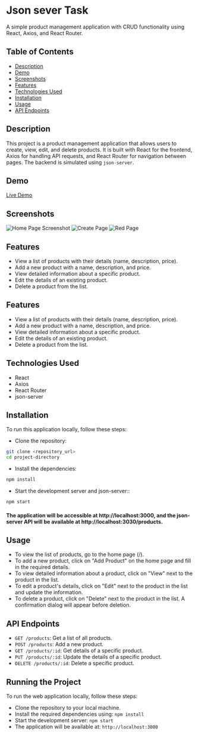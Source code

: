 # Json sever Task

A simple product management application with CRUD functionality using React, Axios, and React Router.

## Table of Contents

- [Description](#description)
- [Demo](#demo)
- [Screenshots](#screenshots)
- [Features](#features)
- [Technologies Used](#technologies-used)
- [Installation](#installation)
- [Usage](#usage)
- [API Endpoints](#api-endpoints)


## Description

This project is a product management application that allows users to create, view, edit, and delete products. It is built with React for the frontend, Axios for handling API requests, and React Router for navigation between pages. The backend is simulated using `json-server`.

## Demo

[Live Demo](https://example.com)

## Screenshots
![Home Page Screenshot](https://ik.imagekit.io/crv83iwkz/110103.png?updatedAt=1690444964459)
![Create Page](https://ik.imagekit.io/crv83iwkz/110133.png?updatedAt=1690444964410)
![Red Page](https://ik.imagekit.io/crv83iwkz/110157.png?updatedAt=1690444964142)


## Features

- View a list of products with their details (name, description, price).
- Add a new product with a name, description, and price.
- View detailed information about a specific product.
- Edit the details of an existing product.
- Delete a product from the list.

## Features

- View a list of products with their details (name, description, price).
- Add a new product with a name, description, and price.
- View detailed information about a specific product.
- Edit the details of an existing product.
- Delete a product from the list.

## Technologies Used

- React
- Axios
- React Router
- json-server

## Installation

To run this application locally, follow these steps:
- Clone the repository:

```bash
git clone <repository_url>
cd project-directory
```

- Install the dependencies:

```bash
npm install
```

- Start the development server and json-server::

```bash
npm start
```

#### The application will be accessible at http://localhost:3000, and the json-server API will be available at http://localhost:3030/products.


## Usage

- To view the list of products, go to the home page (/).
- To add a new product, click on "Add Product" on the home page and fill in the required details.
- To view detailed information about a product, click on "View" next to the product in the list.
- To edit a product's details, click on "Edit" next to the product in the list and update the information.
- To delete a product, click on "Delete" next to the product in the list. A confirmation dialog will appear before deletion.

## API Endpoints

- `GET /products`: Get a list of all products.
- `POST /products`: Add a new product.
- `GET /products/:id`: Get details of a specific product.
- `PUT /products/:id`: Update the details of a specific product.
- `DELETE /products/:id`: Delete a specific product.


## Running the Project

To run the web application locally, follow these steps:

- Clone the repository to your local machine.
- Install the required dependencies using: `npm install`
- Start the development server: `npm start`
- The application will be available at: `http://localhost:3000`
